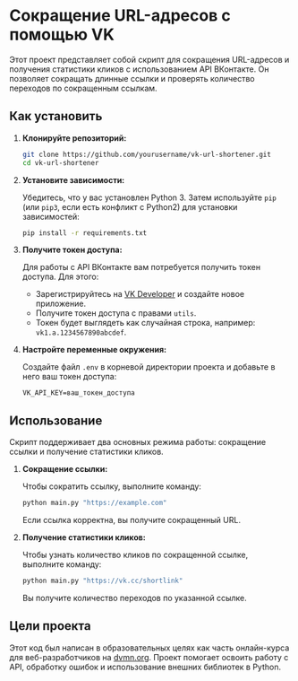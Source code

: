 # Сокращение URL-адресов с помощью VK

Этот проект представляет собой скрипт для сокращения URL-адресов и получения статистики кликов с использованием API ВКонтакте. Он позволяет сокращать длинные ссылки и проверять количество переходов по сокращенным ссылкам.

## Как установить

1. **Клонируйте репозиторий:**

   ```bash
   git clone https://github.com/yourusername/vk-url-shortener.git
   cd vk-url-shortener
   ```

2. **Установите зависимости:**

   Убедитесь, что у вас установлен Python 3. Затем используйте `pip` (или `pip3`, если есть конфликт с Python2) для установки зависимостей:

   ```bash
   pip install -r requirements.txt
   ```

3. **Получите токен доступа:**

   Для работы с API ВКонтакте вам потребуется получить токен доступа. Для этого:

   - Зарегистрируйтесь на [VK Developer](https://vk.com/dev) и создайте новое приложение.
   - Получите токен доступа с правами `utils`.
   - Токен будет выглядеть как случайная строка, например: `vk1.a.1234567890abcdef`.

4. **Настройте переменные окружения:**

   Создайте файл `.env` в корневой директории проекта и добавьте в него ваш токен доступа:

   ```
   VK_API_KEY=ваш_токен_доступа
   ```

## Использование

Скрипт поддерживает два основных режима работы: сокращение ссылки и получение статистики кликов.

1. **Сокращение ссылки:**

   Чтобы сократить ссылку, выполните команду:

   ```bash
   python main.py "https://example.com"
   ```

   Если ссылка корректна, вы получите сокращенный URL.

2. **Получение статистики кликов:**

   Чтобы узнать количество кликов по сокращенной ссылке, выполните команду:

   ```bash
   python main.py "https://vk.cc/shortlink"
   ```

   Вы получите количество переходов по указанной ссылке.

## Цели проекта

Этот код был написан в образовательных целях как часть онлайн-курса для веб-разработчиков на [dvmn.org](https://dvmn.org). Проект помогает освоить работу с API, обработку ошибок и использование внешних библиотек в Python.
